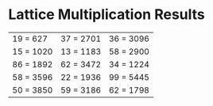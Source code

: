 # Lattice Multiplication Results

|   |   |   |
|---|---|---|
| 19 = 627 | 37 = 2701 | 36 = 3096 |
| 15 = 1020 | 13 = 1183 | 58 = 2900 |
| 86 = 1892 | 62 = 3472 | 34 = 1224 |
| 58 = 3596 | 22 = 1936 | 99 = 5445 |
| 50 = 3850 | 59 = 3186 | 62 = 1798 |
